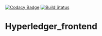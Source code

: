 [![Codacy Badge](https://api.codacy.com/project/badge/Grade/b2a6d479a5ec4da6953a73c7e094b889)](https://app.codacy.com/app/ki1it/Hyperledger_frontend?utm_source=github.com&utm_medium=referral&utm_content=ki1it/Hyperledger_frontend&utm_campaign=Badge_Grade_Dashboard)
[![Build Status](https://travis-ci.org/ki1it/Hyperledger_frontend.svg?branch=master)](https://travis-ci.org/ki1it/Hyperledger_frontend)
# Hyperledger_frontend
